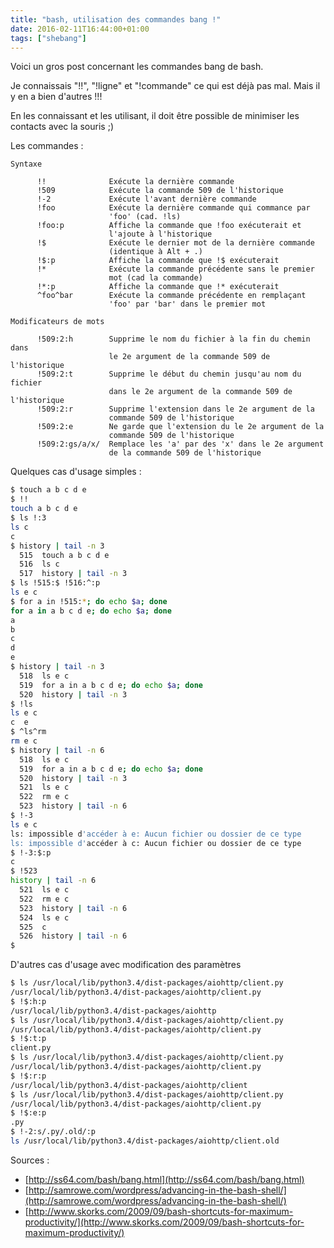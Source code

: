 ```yaml
---
title: "bash, utilisation des commandes bang !"
date: 2016-02-11T16:44:00+01:00
tags: ["shebang"]
---
```

Voici un gros post concernant les commandes bang de bash.

Je connaissais "!!", "!ligne" et "!commande" ce qui est déjà pas mal. Mais il y en a bien d'autres !!!

En les connaissant et les utilisant, il doit être possible de minimiser les contacts avec la souris ;)

Les commandes : 


```
Syntaxe
      
      !!              Exécute la dernière commande
      !509            Exécute la commande 509 de l'historique
      !-2             Exécute l'avant dernière commande 
      !foo            Exécute la dernière commande qui commance par 
                      'foo' (cad. !ls)
      !foo:p          Affiche la commande que !foo exécuterait et 
                      l'ajoute à l'historique
      !$              Exécute le dernier mot de la dernière commande 
                      (identique à Alt + .)
      !$:p            Affiche la commande que !$ exécuterait
      !*              Exécute la commande précédente sans le premier 
                      mot (cad la commande)
      !*:p            Affiche la commande que !* exécuterait
      ^foo^bar        Exécute la commande précédente en remplaçant 
                      'foo' par 'bar' dans le premier mot

Modificateurs de mots

      !509:2:h        Supprime le nom du fichier à la fin du chemin dans 
                      le 2e argument de la commande 509 de l'historique
      !509:2:t        Supprime le début du chemin jusqu'au nom du fichier 
                      dans le 2e argument de la commande 509 de l'historique
      !509:2:r        Supprime l'extension dans le 2e argument de la 
                      commande 509 de l'historique
      !509:2:e        Ne garde que l'extension du le 2e argument de la 
                      commande 509 de l'historique
      !509:2:gs/a/x/  Remplace les 'a' par des 'x' dans le 2e argument 
                      de la commande 509 de l'historique
```

Quelques cas d'usage simples :


```bash
$ touch a b c d e
$ !!
touch a b c d e
$ ls !:3
ls c
c
$ history | tail -n 3
  515  touch a b c d e
  516  ls c
  517  history | tail -n 3
$ ls !515:$ !516:^:p
ls e c
$ for a in !515:*; do echo $a; done
for a in a b c d e; do echo $a; done
a
b
c
d
e
$ history | tail -n 3
  518  ls e c
  519  for a in a b c d e; do echo $a; done
  520  history | tail -n 3
$ !ls
ls e c
c  e
$ ^ls^rm
rm e c
$ history | tail -n 6
  518  ls e c
  519  for a in a b c d e; do echo $a; done
  520  history | tail -n 3
  521  ls e c
  522  rm e c
  523  history | tail -n 6
$ !-3
ls e c
ls: impossible d'accéder à e: Aucun fichier ou dossier de ce type
ls: impossible d'accéder à c: Aucun fichier ou dossier de ce type
$ !-3:$:p
c
$ !523
history | tail -n 6
  521  ls e c
  522  rm e c
  523  history | tail -n 6
  524  ls e c
  525  c
  526  history | tail -n 6
$
```

D'autres cas d'usage avec modification des paramètres


```bash
$ ls /usr/local/lib/python3.4/dist-packages/aiohttp/client.py
/usr/local/lib/python3.4/dist-packages/aiohttp/client.py
$ !$:h:p
/usr/local/lib/python3.4/dist-packages/aiohttp
$ ls /usr/local/lib/python3.4/dist-packages/aiohttp/client.py
/usr/local/lib/python3.4/dist-packages/aiohttp/client.py
$ !$:t:p
client.py
$ ls /usr/local/lib/python3.4/dist-packages/aiohttp/client.py
/usr/local/lib/python3.4/dist-packages/aiohttp/client.py
$ !$:r:p
/usr/local/lib/python3.4/dist-packages/aiohttp/client
$ ls /usr/local/lib/python3.4/dist-packages/aiohttp/client.py
/usr/local/lib/python3.4/dist-packages/aiohttp/client.py
$ !$:e:p
.py
$ !-2:s/.py/.old/:p
ls /usr/local/lib/python3.4/dist-packages/aiohttp/client.old
```

Sources :
- [http://ss64.com/bash/bang.html](http://ss64.com/bash/bang.html)
- [http://samrowe.com/wordpress/advancing-in-the-bash-shell/](http://samrowe.com/wordpress/advancing-in-the-bash-shell/)
- [http://www.skorks.com/2009/09/bash-shortcuts-for-maximum-productivity/](http://www.skorks.com/2009/09/bash-shortcuts-for-maximum-productivity/)



